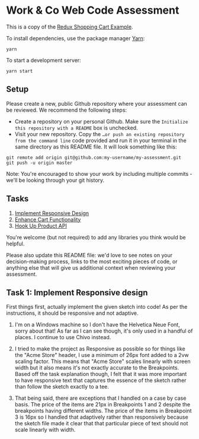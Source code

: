# Work & Co Web Code Assessment

This is a copy of the [Redux Shopping Cart Example](https://github.com/reactjs/redux/tree/master/examples/shopping-cart).

To install dependencies, use the package manager [Yarn](https://yarnpkg.com/en/):

```
yarn
```

To start a development server:

```
yarn start
```

## Setup

Please create a new, public Github repository where your assessment can be reviewed. We recommend the following steps:

- Create a repository on your personal Github. Make sure the `Initialize this repository with a README` box is unchecked.
- Visit your new repository. Copy the `…or push an existing repository from the command line` code provided and run it in your terminal in the same directory as this README file. It will look something like this:

```
git remote add origin git@github.com:my-username/my-assessment.git
git push -u origin master
```

Note: You're encouraged to show your work by including multiple commits - we'll be looking through your git history.

## Tasks

1. [Implement Responsive Design](/tasks/01-responsive-design.md)
2. [Enhance Cart Functionality](/tasks/02-cart-enhancements.md)
3. [Hook Up Product API](/tasks/03-product-api.md)

You're welcome (but not required) to add any libraries you think would be helpful.

Please also update this README file: we'd love to see notes on your decision-making process, links to the most exciting pieces of code, or anything else that will give us additional context when reviewing your assessment.

## Task 1: Implement Responsive design

First things first, actually implement the given sketch into code! As per the instructions, it should be responsive and not adaptive.

1. I'm on a Windows machine so I don't have the Helvetica Neue Font, sorry about that! As far as I can see though, it's only used in a handful of places. I continue to use Chivo instead.

2. I tried to make the project as Responsive as possible so for things like the "Acme Store" header, I use a minimum of 26px font added to a 2vw scaling factor. This means that "Acme Store" scales linearly with screen width but it also means it's not exactly accurate to the Breakpoints. Based off the task explanation though, I felt that it was more important to have responsive text that captures the essence of the sketch rather than follow the sketch exactly to a tee.

3. That being said, there are exceptions that I handled on a case by case basis. The price of the items are 21px in Breakpoints 1 and 2 despite the breakpoints having different widths. The price of the items in Breakpoint 3 is 16px so I handled that adaptively rather than responsively because the sketch file made it clear that that particular piece of text should not scale linearly with width.
